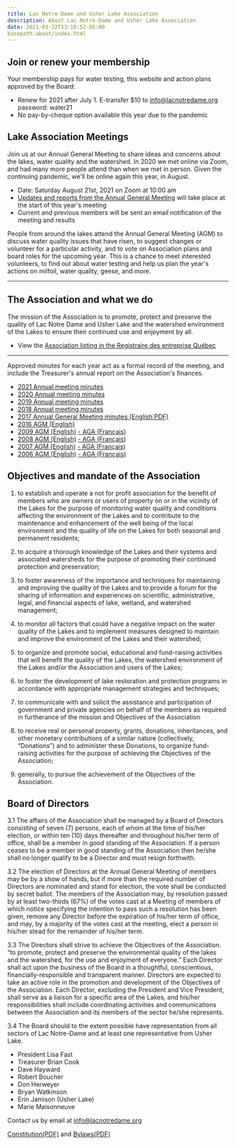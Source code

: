 ```yaml
---
title: Lac Notre-Dame and Usher Lake Association
description: About Lac Notre-Dame and Usher Lake Association
date: 2021-03-22T13:10:52-05:00
basepath:about/index.html
---
```

## Join or renew your membership

Your membership pays for water testing, this website and action plans approved by the Board:

* Renew for 2021 after July 1. E-transfer $10 to info@lacnotredame.org  password: water21
* No pay-by-cheque option available this year due to the pandemic

## Lake Association Meetings

Join us at our Annual General Meeting to share ideas and concerns about the lakes, water quality and the watershed. In 2020 we met online via Zoom, and had many more people attend than when we met in person. Given the continuing pandemic, we'll be online again this year, in August.

* Date: Saturday August 21st, 2021 on Zoom at 10:00 am
* [Updates and reports from the Annual General Meeting](2020BoardReport/) will take place at the start of this year's meeting
* Current and previous members will be sent an email notification of the meeting and results

People from around the lakes attend the Annual General Meeting (AGM) to discuss water quality issues that have risen, to suggest changes or volunteer for a particular activity, and to vote on Association plans and board roles for the upcoming year. This is a chance to meet interested volunteers, to find out about water testing and help us plan the year's actions on milfoil, water quality, geese, and more.

***

## The Association and what we do

The mission of the Association is to promote, protect and preserve the quality of Lac Notre Dame and Usher Lake and the watershed environment of the Lakes to ensure their continued use and enjoyment by all.

* View the [Association listing in the Registraire des entreprise Québec](https://www.registreentreprises.gouv.qc.ca/RQAnonymeGR/GR/GR03/GR03A2_19A_PIU_RechEnt_PC/PageEtatRens.aspx?T1.JetonStatic=5e308d10-4a8c-4d69-8272-9dffce50b9fb&T1.CodeService=S00436)

***

Approved minutes for each year act as a formal record of the meeting, and include the Treasurer's annual report on the Association's finances.

* [2021 Annual meeting minutes](2021BoardReport/)
* [2020 Annual meeting minutes](2020BoardReport/)
* [2019 Annual meeting minutes](2019BoardReport/)
* [2018 Annual meeting minutes](2018BoardReport/)
* [2017 Annual General Meeting minutes (English PDF)](/assets/docs/minutes/AGM_Minutes_2017.pdf)
* [2016 AGM (English)](/assets/docs/minutes/AGM_Minutes_2016.pdf)
* [2009 AGM (English)](/assets/docs/minutes/AGM_Minutes_2009.pdf) [- AGA (Français)](/assets/docs/minutes/fr/AGA_proces_2009.pdf)
* [2008 AGM (English)](/assets/docs/minutes/AGM_Minutes_2008.pdf) [- AGA (Français)](/assets/docs/minutes/fr/AGA_proces_2008.pdf)
* [2007 AGM (English)](/assets/docs/minutes/AGM_Minutes_2007.pdf) [- AGA (Français)](/assets/docs/minutes/fr/AGA_proces_2007.pdf)
* [2006 AGM (English)](/assets/docs/minutes/AGM_Minutes_2006.pdf) [- AGA (Français)](/assets/docs/minutes/fr/AGA_proces_2006.pdf)

## Objectives and mandate of the Association

1. to establish and operate a not for profit association for the benefit of members who are owners or users of property on or in the vicinity of the Lakes for the purpose of monitoring water quality and conditions affecting the environment of the Lakes and to contribute to the maintenance and enhancement of the well being of the local environment and the quality of life on the Lakes for both seasonal and permanent residents;

2. to acquire a thorough knowledge of the Lakes and their systems and associated watersheds for the purpose of promoting their continued protection and preservation;

3. to foster awareness of the importance and techniques for maintaining and improving the quality of the Lakes and to provide a forum for the sharing of information and experiences on scientific, administrative, legal, and financial aspects of lake, wetland, and watershed management;

4. to monitor all factors that could have a negative impact on the water quality of the Lakes and to implement measures designed to maintain and improve the environment of the Lakes and their watershed;

5. to organize and promote social, educational and fund-raising activities that will benefit the quality of the Lakes, the watershed environment of the Lakes and/or the Association and users of the Lakes;

6. to foster the development of lake restoration and protection programs in accordance with appropriate management strategies and techniques;

7. to communicate with and solicit the assistance and participation of government and private agencies on behalf of the members as required in furtherance of the mission and Objectives of the Association

8. to receive real or personal property, grants, donations, inheritances, and other monetary contributions of a similar nature (collectively, “Donations”) and to administer these Donations, to organize fund-raising activities for the purpose of achieving the Objectives of the Association;

9. generally, to pursue the achievement of the Objectives of the Association.

## Board of Directors

3.1 The affairs of the Association shall be managed by a Board of Directors consisting of seven (7) persons, each of whom at the time of his/her election, or within ten (10) days thereafter and throughout his/her term of office, shall be a member in good standing of the Association.  If a person ceases to be a member in good standing of the Association then he/she shall no longer qualify to be a Director and must resign forthwith.

3.2 The election of Directors at the Annual General Meeting of members may be by a show of hands, but if more than the required number of Directors are nominated and stand for election, the vote shall be conducted by secret ballot. The members of the Association may, by resolution passed by at least two-thirds (67%) of the votes cast at a Meeting of members of which notice specifying the intention to pass such a resolution has been given, remove any Director before the expiration of his/her term of office, and may, by a majority of the votes cast at the meeting, elect a person in his/her stead for the remainder of his/her term.

3.3 The Directors shall strive to achieve the Objectives of the Association.  
“to promote, protect and preserve the environmental quality of the lakes and the watershed, for the use and enjoyment of everyone.”
Each Director shall act upon the business of the Board in a thoughtful, conscientious, financially-responsible and transparent manner. Directors are expected to take an active role in the promotion and development of the Objectives of the Association.  Each Director, excluding the President and Vice President, shall serve as a liaison for a specific area of the Lakes, and his/her responsibilities shall include coordinating activities and communications between the Association and its members of the sector he/she represents.

3.4 The Board should to the extent possible have representation from all sectors of Lac Notre-Dame and at least one representative from Usher Lake.

* President Lisa Fast
* Treasurer Brian Cook
* Dave Hayward
* Robert Boucher
* Don Herweyer
* Bryan Watkinson
* Erin Jamison (Usher Lake)
* Marie Maisonneuve

Contact us by email at info@lacnotredame.org

[Constitution(PDF)](/assets/docs/Association_Constitution.pdf) and [Bylaws(PDF)](/assets/docs/Association_By-Laws_en.pdf)

